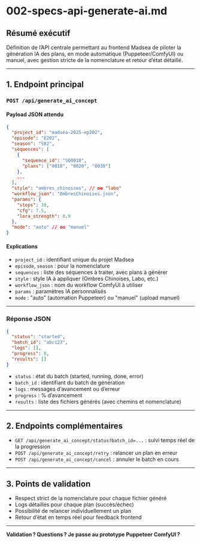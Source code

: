 # 002-specs-api-generate-ai.md

## Résumé exécutif
Définition de l’API centrale permettant au frontend Madsea de piloter la génération IA des plans, en mode automatique (Puppeteer/ComfyUI) ou manuel, avec gestion stricte de la nomenclature et retour d’état détaillé.

---

## 1. Endpoint principal

### `POST /api/generate_ai_concept`

#### **Payload JSON attendu**
```json
{
  "project_id": "madsea-2025-ep202",
  "episode": "E202",
  "season": "S02",
  "sequences": [
    {
      "sequence_id": "SQ0010",
      "plans": ["0010", "0020", "0030"]
    },
    ...
  ],
  "style": "ombres_chinoises", // ou "labo"
  "workflow_json": "OmbresChinoises.json",
  "params": {
    "steps": 30,
    "cfg": 7.5,
    "lora_strength": 0.9
  },
  "mode": "auto" // ou "manuel"
}
```

#### **Explications**
- `project_id` : identifiant unique du projet Madsea
- `episode`, `season` : pour la nomenclature
- `sequences` : liste des séquences à traiter, avec plans à générer
- `style` : style IA à appliquer (Ombres Chinoises, Labo, etc.)
- `workflow_json` : nom du workflow ComfyUI à utiliser
- `params` : paramètres IA personnalisés
- `mode` : "auto" (automation Puppeteer) ou "manuel" (upload manuel)

---

### **Réponse JSON**
```json
{
  "status": "started",
  "batch_id": "abc123",
  "logs": [],
  "progress": 0,
  "results": []
}
```
- `status` : état du batch (started, running, done, error)
- `batch_id` : identifiant du batch de génération
- `logs` : messages d’avancement ou d’erreur
- `progress` : % d’avancement
- `results` : liste des fichiers générés (avec chemins et nomenclature)

---

## 2. Endpoints complémentaires

- `GET /api/generate_ai_concept/status?batch_id=...` : suivi temps réel de la progression
- `POST /api/generate_ai_concept/retry` : relancer un plan en erreur
- `POST /api/generate_ai_concept/cancel` : annuler le batch en cours

---

## 3. Points de validation
- Respect strict de la nomenclature pour chaque fichier généré
- Logs détaillés pour chaque plan (succès/échec)
- Possibilité de relancer individuellement un plan
- Retour d’état en temps réel pour feedback frontend

---

**Validation ? Questions ? Je passe au prototype Puppeteer ComfyUI ?**
